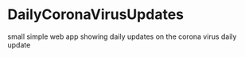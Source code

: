 # DailyCoronaVirusUpdates
small simple web app showing daily updates on the corona virus daily update
